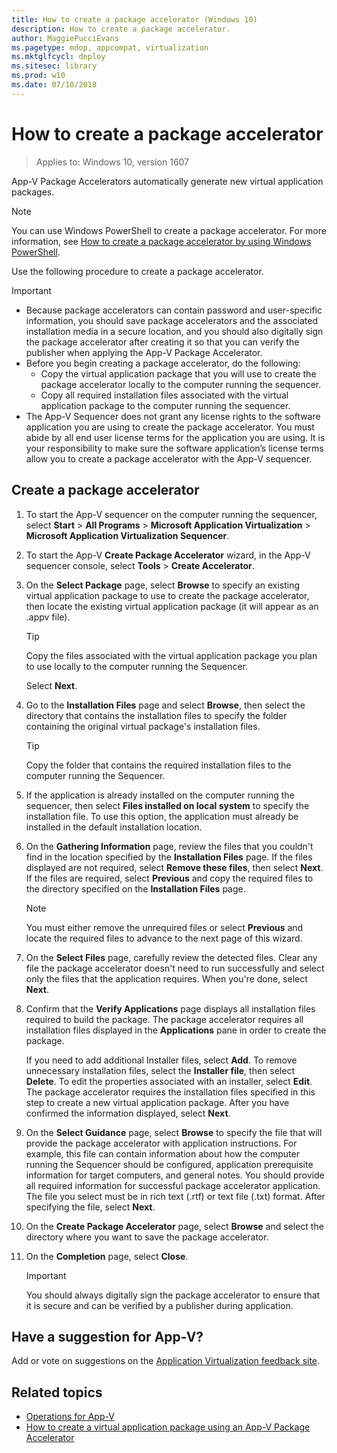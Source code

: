 ```yaml
---
title: How to create a package accelerator (Windows 10)
description: How to create a package accelerator.
author: MaggiePucciEvans
ms.pagetype: mdop, appcompat, virtualization
ms.mktglfcycl: deploy
ms.sitesec: library
ms.prod: w10
ms.date: 07/10/2018
---
```

# How to create a package accelerator

>Applies to: Windows 10, version 1607

App-V Package Accelerators automatically generate new virtual application packages.

>[!NOTE]
>You can use Windows PowerShell to create a package accelerator. For more information, see [How to create a package accelerator by using Windows PowerShell](appv-create-a-package-accelerator-with-powershell.md).

Use the following procedure to create a package accelerator.

>[!IMPORTANT]
>
>- Because package accelerators can contain password and user-specific information, you should save package accelerators and the associated installation media in a secure location, and you should also digitally sign the package accelerator after creating it so that you can verify the publisher when applying the App-V Package Accelerator.
>- Before you begin creating a package accelerator, do the following:
>     - Copy the virtual application package that you will use to create the package accelerator locally to the computer running the sequencer.
>     - Copy all required installation files associated with the virtual application package to the computer running the sequencer.
>- The App-V Sequencer does not grant any license rights to the software application you are using to create the package accelerator. You must abide by all end user license terms for the application you are using. It is your responsibility to make sure the software application’s license terms allow you to create a package accelerator with the App-V sequencer.

## Create a package accelerator

1. To start the App-V sequencer on the computer running the sequencer, select **Start** > **All Programs** > **Microsoft Application Virtualization** > **Microsoft Application Virtualization Sequencer**.

2. To start the App-V **Create Package Accelerator** wizard, in the App-V sequencer console, select **Tools** > **Create Accelerator**.

3. On the **Select Package** page, select **Browse** to specify an existing virtual application package to use to create the package accelerator, then locate the existing virtual application package (it will appear as an .appv file).

    >[!TIP]
    >Copy the files associated with the virtual application package you plan to use locally to the computer running the Sequencer.

    Select **Next**.

4. Go to the **Installation Files** page and select **Browse**, then select the directory that contains the installation files to specify the folder containing the original virtual package's installation files.

    >[!TIP]
    >Copy the folder that contains the required installation files to the computer running the Sequencer.

5. If the application is already installed on the computer running the sequencer, then select **Files installed on local system** to specify the installation file. To use this option, the application must already be installed in the default installation location.

6. On the **Gathering Information** page, review the files that you couldn't find in the location specified by the **Installation Files** page. If the files displayed are not required, select **Remove these files**, then select **Next**. If the files are required, select **Previous** and copy the required files to the directory specified on the **Installation Files** page.

    >[!NOTE]
    >You must either remove the unrequired files or select **Previous** and locate the required files to advance to the next page of this wizard.

7. On the **Select Files** page, carefully review the detected files. Clear any file the package accelerator doesn't need to run successfully and select only the files that the application requires. When you're done, select **Next**.

8. Confirm that the **Verify Applications** page displays all installation files required to build the package. The package accelerator requires all installation files displayed in the **Applications** pane in order to create the package.

    If you need to add additional Installer files, select **Add**. To remove unnecessary installation files, select the **Installer file**, then select **Delete**. To edit the properties associated with an installer, select **Edit**. The package accelerator requires the installation files specified in this step to create a new virtual application package. After you have confirmed the information displayed, select **Next**.

9. On the **Select Guidance** page, select **Browse** to specify the file that will provide the package accelerator with application instructions. For example, this file can contain information about how the computer running the Sequencer should be configured, application prerequisite information for target computers, and general notes. You should provide all required information for successful package accelerator application. The file you select must be in rich text (.rtf) or text file (.txt) format. After specifying the file, select **Next**.

10. On the **Create Package Accelerator** page, select **Browse** and select the directory where you want to save the package accelerator.

11. On the **Completion** page, select **Close**.

    >[!IMPORTANT]
    >You should always digitally sign the package accelerator to ensure that it is secure and can be verified by a publisher during application.

## Have a suggestion for App-V?

Add or vote on suggestions on the [Application Virtualization feedback site](https://appv.uservoice.com/forums/280448-microsoft-application-virtualization).

## Related topics

- [Operations for App-V](appv-operations.md)
- [How to create a virtual application package using an App-V Package Accelerator](appv-create-a-virtual-application-package-package-accelerator.md)
